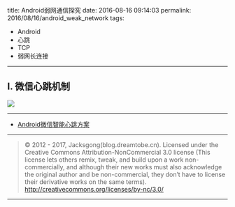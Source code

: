 title: Android弱网通信探究
date: 2016-08-16 09:14:03
permalink: 2016/08/16/android_weak_network
tags:
- Android
- 心跳
- TCP
- 弱网长连接

---

## I. 微信心跳机制

![](/img/android-weak-network-1.png)

<!-- more -->

---

- [Android微信智能心跳方案](http://mp.weixin.qq.com/s?__biz=MzAwNDY1ODY2OQ==&mid=207243549&idx=1&sn=4ebe4beb8123f1b5ab58810ac8bc5994)

---

> © 2012 - 2017, Jacksgong(blog.dreamtobe.cn). Licensed under the Creative Commons Attribution-NonCommercial 3.0 license (This license lets others remix, tweak, and build upon a work non-commercially, and although their new works must also acknowledge the original author and be non-commercial, they don’t have to license their derivative works on the same terms). http://creativecommons.org/licenses/by-nc/3.0/

---
